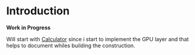# Introduction

**Work in Progress**

Will start with [Calculator](calc/README.md) since i start to implement the GPU layer and that helps to document whiles building the construction. 